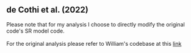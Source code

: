 ## de Cothi et al. (2022)
Please note that for my analysis I choose to directly modify the original code's SR model code.
<br> <br>
For the original analysis please refer to William's codebase at this [link](https://github.com/willdecothi/Predictive-maps-in-rats-and-humans)